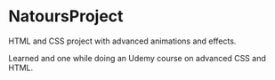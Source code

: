 # NatoursProject
HTML and CSS project with advanced animations and effects.

Learned and one while doing an Udemy course on advanced CSS and HTML.  
